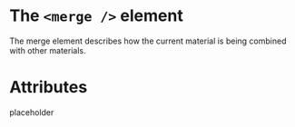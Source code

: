 # The `<merge />` element #
The merge element describes how the current material is being combined with other materials.

# Attributes #
placeholder